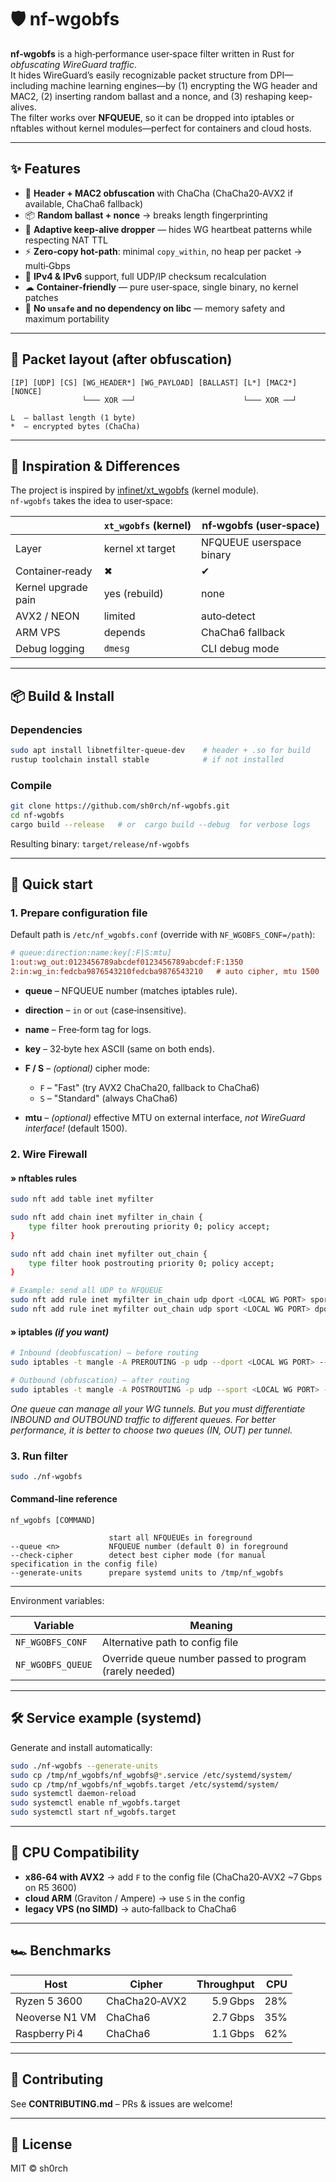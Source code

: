 
# 🛡️ nf-wgobfs

**nf‑wgobfs** is a high‑performance user‑space filter written in Rust for *obfuscating WireGuard traffic*.  
It hides WireGuard’s easily recognizable packet structure from DPI—including machine learning engines—by (1) encrypting the WG header and MAC2, (2) inserting random ballast and a nonce, and (3) reshaping keep-alives.  
The filter works over **NFQUEUE**, so it can be dropped into iptables or nftables without kernel modules—perfect for containers and cloud hosts.

---

## ✨ Features

* 🔐 **Header + MAC2 obfuscation** with ChaCha (ChaCha20‑AVX2 if available, ChaCha6 fallback)  
* 📦 **Random ballast + nonce** → breaks length fingerprinting  
* 🔄 **Adaptive keep‑alive dropper** — hides WG heartbeat patterns while respecting NAT TTL  
* ⚡ **Zero‑copy hot‑path**: minimal `copy_within`, no heap per packet → multi‑Gbps  
* 🧠 **IPv4 & IPv6** support, full UDP/IP checksum recalculation  
* ☁ **Container‑friendly** — pure user‑space, single binary, no kernel patches
* 🦀 **No `unsafe` and no dependency on libc** — memory safety and maximum portability

---

## 🔬 Packet layout (after obfuscation)

```
[IP] [UDP] [CS] [WG_HEADER*] [WG_PAYLOAD] [BALLAST] [L*] [MAC2*] [NONCE]
                └─── XOR ──┘                        └─── XOR ──┘
                
L  – ballast length (1 byte)  
*  – encrypted bytes (ChaCha)
```

---

## 🔗 Inspiration & Differences

The project is inspired by [infinet/xt_wgobfs](https://github.com/infinet/xt_wgobfs) (kernel module).  
`nf-wgobfs` takes the idea to user‑space:

|                     | `xt_wgobfs` (kernel) | **nf‑wgobfs** (user‑space) |
|---------------------|----------------------|----------------------------|
| Layer              | kernel xt target     | NFQUEUE userspace binary   |
| Container‑ready    | ✖                   | ✔                          |
| Kernel upgrade pain| yes (rebuild)        | none                       |
| AVX2 / NEON        | limited              | auto‑detect                |
| ARM VPS            | depends              | ChaCha6 fallback           |
| Debug logging      | `dmesg`              | CLI debug mode             |

---

## 📦 Build & Install

### Dependencies
```bash
sudo apt install libnetfilter-queue-dev    # header + .so for build
rustup toolchain install stable            # if not installed
```

### Compile
```bash
git clone https://github.com/sh0rch/nf-wgobfs.git
cd nf-wgobfs
cargo build --release   # or  cargo build --debug  for verbose logs
```

Resulting binary: `target/release/nf-wgobfs`

---

## 🔧 Quick start

### 1. Prepare configuration file

Default path is `/etc/nf_wgobfs.conf` (override with `NF_WGOBFS_CONF=/path`):

```ini
# queue:direction:name:key[:F|S:mtu]
1:out:wg_out:0123456789abcdef0123456789abcdef:F:1350
2:in:wg_in:fedcba9876543210fedcba9876543210   # auto cipher, mtu 1500
```

* **queue** – NFQUEUE number (matches iptables rule).
* **direction** – `in` or `out` (case‑insensitive).
* **name** – Free‑form tag for logs.
* **key** – 32‑byte hex ASCII (same on both ends).
* **F / S** – *(optional)* cipher mode:

  * `F` – "Fast" (try AVX2 ChaCha20, fallback to ChaCha6)
  * `S` – "Standard" (always ChaCha6)
* **mtu** – *(optional)* effective MTU on external interface, *not WireGuard interface!* (default 1500).

### 2. Wire Firewall
#### » nftables rules

```bash
sudo nft add table inet myfilter

sudo nft add chain inet myfilter in_chain {
    type filter hook prerouting priority 0; policy accept;
}

sudo nft add chain inet myfilter out_chain {
    type filter hook postrouting priority 0; policy accept;
}

# Example: send all UDP to NFQUEUE
sudo nft add rule inet myfilter in_chain udp dport <LOCAL WG PORT> sport <REMOTE WG PORT> queue num 0
sudo nft add rule inet myfilter out_chain udp sport <LOCAL WG PORT> dport <REMOTE WG PORT>  queue num 1
```

#### » iptables *(if you want)*

```bash
# Inbound (deobfuscation) — before routing
sudo iptables -t mangle -A PREROUTING -p udp --dport <LOCAL WG PORT> --sport <REMOTE WG PORT>  -j NFQUEUE --queue-num 0

# Outbound (obfuscation) — after routing
sudo iptables -t mangle -A POSTROUTING -p udp --sport <LOCAL WG PORT> --dport <REMOTE WG PORT> -j NFQUEUE --queue-num 1
```

*One queue can manage all your WG tunnels. But you must differentiate INBOUND and OUTBOUND traffic to different queues. For better performance, it is better to choose two queues (IN, OUT) per tunnel.*

### 3. Run filter

```bash
sudo ./nf-wgobfs
```

#### Command‑line reference

```text
nf_wgobfs [COMMAND]

                      start all NFQUEUEs in foreground
--queue <n>           NFQUEUE number (default 0) in foreground
--check-cipher        detect best cipher mode (for manual specification in the config file)
--generate-units      prepare systemd units to /tmp/nf_wgobfs
```

---

Environment variables:

| Variable          | Meaning                                                 |
| ----------------- | ------------------------------------------------------ |
| `NF_WGOBFS_CONF`  | Alternative path to config file                        |
| `NF_WGOBFS_QUEUE` | Override queue number passed to program (rarely needed)|

---

## 🛠️ Service example (systemd)

Generate and install automatically:
```bash
sudo ./nf-wgobfs --generate-units
sudo cp /tmp/nf_wgobfs/nf_wgobfs@*.service /etc/systemd/system/
sudo cp /tmp/nf_wgobfs/nf_wgobfs.target /etc/systemd/system/
sudo systemctl daemon-reload
sudo systemctl enable nf_wgobfs.target
sudo systemctl start nf_wgobfs.target
```

---

## 🚦 CPU Compatibility

* **x86‑64 with AVX2** → add `F` to the config file (ChaCha20‑AVX2 ~7 Gbps on R5 3600)  
* **cloud ARM** (Graviton / Ampere) → use `S` in the config  
* **legacy VPS (no SIMD)** → auto‑fallback to ChaCha6

---

## 🏎 Benchmarks

| Host                | Cipher        | Throughput | CPU |
|---------------------|--------------|-----------:|----:|
| Ryzen 5 3600        | ChaCha20‑AVX2| 5.9 Gbps   | 28% |
| Neoverse N1 VM      | ChaCha6      | 2.7 Gbps   | 35% |
| Raspberry Pi 4      | ChaCha6      | 1.1 Gbps   | 62% |

---

## 🍰 Contributing

See **CONTRIBUTING.md** – PRs & issues are welcome!

---

## 📄 License

MIT © sh0rch

